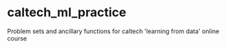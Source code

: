 # caltech_ml_practice
Problem sets and ancillary functions for caltech 'learning from data' online course
